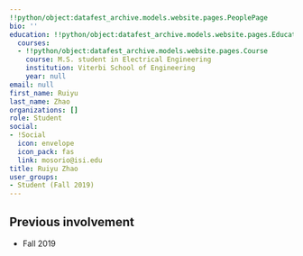 ```yaml
---
!!python/object:datafest_archive.models.website.pages.PeoplePage
bio: ''
education: !!python/object:datafest_archive.models.website.pages.Education
  courses:
  - !!python/object:datafest_archive.models.website.pages.Course
    course: M.S. student in Electrical Engineering
    institution: Viterbi School of Engineering
    year: null
email: null
first_name: Ruiyu
last_name: Zhao
organizations: []
role: Student
social:
- !Social
  icon: envelope
  icon_pack: fas
  link: mosorio@isi.edu
title: Ruiyu Zhao
user_groups:
- Student (Fall 2019)
---
```



## Previous involvement

* Fall 2019

